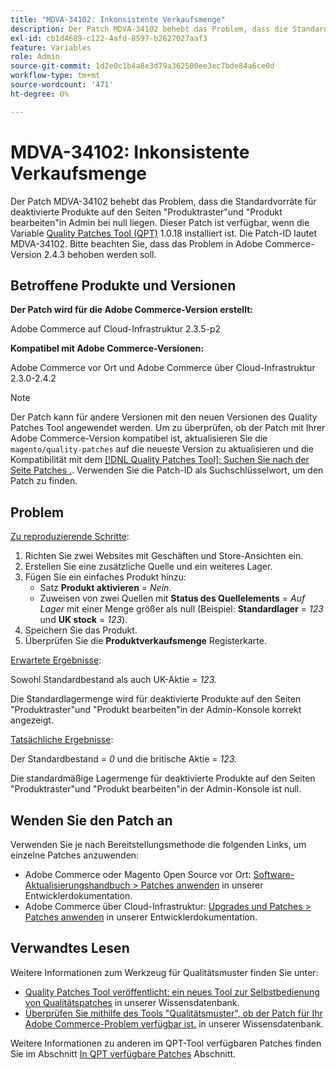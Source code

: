 ```yaml
---
title: "MDVA-34102: Inkonsistente Verkaufsmenge"
description: Der Patch MDVA-34102 behebt das Problem, dass die Standardvorräte für deaktivierte Produkte auf den Seiten "Produktraster"und "Produkt bearbeiten"in Admin bei null liegen. Dieser Patch ist verfügbar, wenn das [Quality Patches Tool (QPT)](/help/announcements/adobe-commerce-announcements/magento-quality-patches-released-new-tool-to-self-serve-quality-patches.md) 1.0.18 installiert ist. Die Patch-ID lautet MDVA-34102. Bitte beachten Sie, dass das Problem in Adobe Commerce-Version 2.4.3 behoben werden soll.
exl-id: cb1d4689-c122-4afd-8597-b2627027aaf3
feature: Variables
role: Admin
source-git-commit: 1d2e0c1b4a8e3d79a362500ee3ec7bde84a6ce0d
workflow-type: tm+mt
source-wordcount: '471'
ht-degree: 0%

---
```


# MDVA-34102: Inkonsistente Verkaufsmenge

Der Patch MDVA-34102 behebt das Problem, dass die Standardvorräte für deaktivierte Produkte auf den Seiten &quot;Produktraster&quot;und &quot;Produkt bearbeiten&quot;in Admin bei null liegen. Dieser Patch ist verfügbar, wenn die Variable [Quality Patches Tool (QPT)](/help/announcements/adobe-commerce-announcements/magento-quality-patches-released-new-tool-to-self-serve-quality-patches.md) 1.0.18 installiert ist. Die Patch-ID lautet MDVA-34102. Bitte beachten Sie, dass das Problem in Adobe Commerce-Version 2.4.3 behoben werden soll.

## Betroffene Produkte und Versionen

**Der Patch wird für die Adobe Commerce-Version erstellt:**

Adobe Commerce auf Cloud-Infrastruktur 2.3.5-p2

**Kompatibel mit Adobe Commerce-Versionen:**

Adobe Commerce vor Ort und Adobe Commerce über Cloud-Infrastruktur 2.3.0-2.4.2

>[!NOTE]
>
>Der Patch kann für andere Versionen mit den neuen Versionen des Quality Patches Tool angewendet werden. Um zu überprüfen, ob der Patch mit Ihrer Adobe Commerce-Version kompatibel ist, aktualisieren Sie die `magento/quality-patches` auf die neueste Version zu aktualisieren und die Kompatibilität mit dem [[!DNL Quality Patches Tool]: Suchen Sie nach der Seite Patches .](https://devdocs.magento.com/quality-patches/tool.html#patch-grid). Verwenden Sie die Patch-ID als Suchschlüsselwort, um den Patch zu finden.

## Problem

<u>Zu reproduzierende Schritte</u>:

1. Richten Sie zwei Websites mit Geschäften und Store-Ansichten ein.
1. Erstellen Sie eine zusätzliche Quelle und ein weiteres Lager.
1. Fügen Sie ein einfaches Produkt hinzu:
   * Satz **Produkt aktivieren** = *Nein*.
   * Zuweisen von zwei Quellen mit **Status des Quellelements** = *Auf Lager* mit einer Menge größer als null (Beispiel: **Standardlager** = *123* und **UK stock** = *123*).
1. Speichern Sie das Produkt.
1. Überprüfen Sie die **Produktverkaufsmenge** Registerkarte.

<u>Erwartete Ergebnisse</u>:

Sowohl Standardbestand als auch UK-Aktie = *123.*

Die Standardlagermenge wird für deaktivierte Produkte auf den Seiten &quot;Produktraster&quot;und &quot;Produkt bearbeiten&quot;in der Admin-Konsole korrekt angezeigt.

<u>Tatsächliche Ergebnisse</u>:

Der Standardbestand = *0* und die britische Aktie = *123.*

Die standardmäßige Lagermenge für deaktivierte Produkte auf den Seiten &quot;Produktraster&quot;und &quot;Produkt bearbeiten&quot;in der Admin-Konsole ist null.

## Wenden Sie den Patch an

Verwenden Sie je nach Bereitstellungsmethode die folgenden Links, um einzelne Patches anzuwenden:

* Adobe Commerce oder Magento Open Source vor Ort: [Software-Aktualisierungshandbuch > Patches anwenden](https://devdocs.magento.com/guides/v2.4/comp-mgr/patching/mqp.html) in unserer Entwicklerdokumentation.
* Adobe Commerce über Cloud-Infrastruktur: [Upgrades und Patches > Patches anwenden](https://devdocs.magento.com/cloud/project/project-patch.html) in unserer Entwicklerdokumentation.

## Verwandtes Lesen

Weitere Informationen zum Werkzeug für Qualitätsmuster finden Sie unter:

* [Quality Patches Tool veröffentlicht: ein neues Tool zur Selbstbedienung von Qualitätspatches](/help/announcements/adobe-commerce-announcements/magento-quality-patches-released-new-tool-to-self-serve-quality-patches.md) in unserer Wissensdatenbank.
* [Überprüfen Sie mithilfe des Tools &quot;Qualitätsmuster&quot;, ob der Patch für Ihr Adobe Commerce-Problem verfügbar ist.](/help/support-tools/patches-available-in-qpt-tool/check-patch-for-magento-issue-with-magento-quality-patches.md) in unserer Wissensdatenbank.

Weitere Informationen zu anderen im QPT-Tool verfügbaren Patches finden Sie im Abschnitt [In QPT verfügbare Patches](https://support.magento.com/hc/en-us/sections/360010506631-Patches-available-in-QPT-tool-) Abschnitt.
